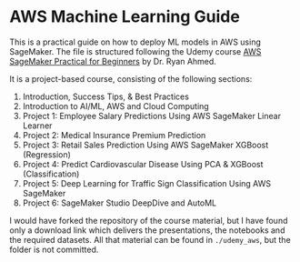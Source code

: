 # AWS Machine Learning Guide

This is a practical guide on how to deploy ML models in AWS using SageMaker. The file is structured following the Udemy course [AWS SageMaker Practical for Beginners](https://www.udemy.com/course/practical-aws-sagemaker-6-real-world-case-studies/) by Dr. Ryan Ahmed.

It is a project-based course, consisting of the following sections:

1. Introduction, Success Tips, & Best Practices
2. Introduction to AI/ML, AWS and Cloud Computing
3. Project 1: Employee Salary Predictions Using AWS SageMaker Linear Learner
4. Project 2: Medical Insurance Premium Prediction
5. Project 3: Retail Sales Prediction Using AWS SageMaker XGBoost (Regression)
6. Project 4: Predict Cardiovascular Disease Using PCA & XGBoost (Classification)
7. Project 5: Deep Learning for Traffic Sign Classification Using AWS SageMaker
8. Project 6: SageMaker Studio DeepDive and AutoML

I would have forked the repository of the course material, but I have found only a download link which delivers the presentations, the notebooks and the required datasets. All that material can be found in `./udemy_aws`, but the folder is not committed.

